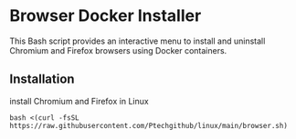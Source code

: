 # Browser Docker Installer

This Bash script provides an interactive menu to install and uninstall Chromium and Firefox browsers using Docker containers.

## Installation

install Chromium and Firefox in Linux

```
bash <(curl -fsSL https://raw.githubusercontent.com/Ptechgithub/linux/main/browser.sh)
```

